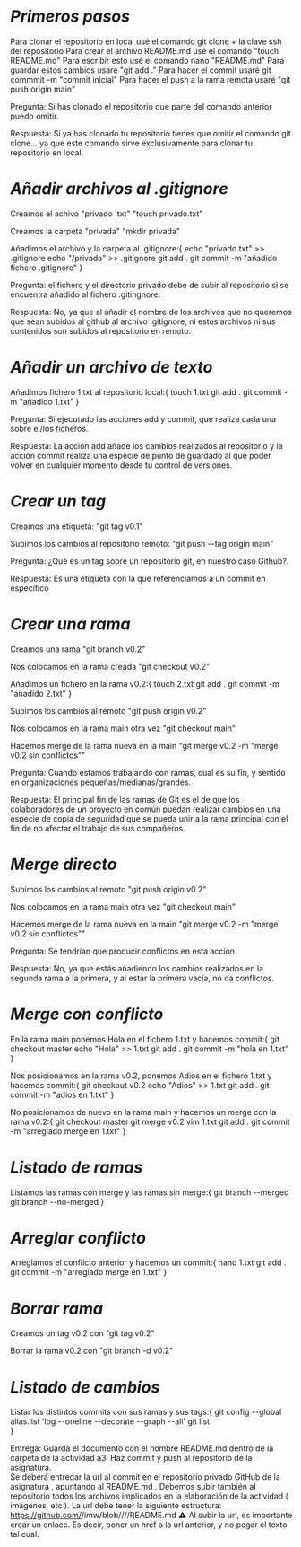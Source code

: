 # ***Primeros pasos***

Para clonar el repositorio en local usé el comando git clone + la clave ssh del repositorio
Para crear el archivo README.md usé el comando "touch README.md"
Para escribir esto usé el comando nano "README.md"
Para guardar estos cambios usaré "git add ."
Para hacer el commit usaré git commmit -m "commit inicial"
Para hacer el push a la rama remota usaré "git push origin main"


Pregunta: Si has clonado el repositorio que parte del comando anterior puedo omitir.

Respuesta: Si ya has clonado tu repositorio tienes que omitir el comando git clone... ya que este comando sirve exclusivamente para clonar tu repositorio en local.

# ***Añadir archivos al .gitignore***

Creamos el achivo "privado .txt" "touch privado.txt"

Creamos la carpeta "privada" "mkdir privada"

Añadimos el archivo y la carpeta al .gitignore:{
    echo "privado.txt" >> .gitignore
    echo "/privada" >> .gitignore
    git add .
    git commit -m "añadido fichero .gitignore"
}

Pregunta: el fichero y el directorio privado debe de subir al repositorio si se encuentra añadido al fichero .gitingnore. 

Respuesta: No, ya que al añadir el nombre de los archivos que no queremos que sean subidos al github al archivo .gitignore, ni estos archivos ni sus contenidos son subidos al repositorio en remoto.

# ***Añadir un archivo de texto***


Añadimos fichero 1.txt al repositorio local:{
    touch 1.txt
    git add .
    git commit -m "añadido 1.txt"
}

Pregunta: Si ejecutado las acciones add y commit, que realiza cada una sobre el/los ficheros.

Respuesta: La acción add añade los cambios realizados al repositorio y la acción
commit realiza una especie de punto de guardado al que poder volver en cualquier momento desde tu control de versiones.


# ***Crear un tag***

Creamos una etiqueta: "git tag v0.1"

Subimos los cambios al repositorio remoto: "git push --tag origin main"

Pregunta: ¿Qué es un tag sobre un repositorio git, en nuestro caso Github?.

Respuesta: Es una etiqueta con la que referenciamos a un commit en específico

# ***Crear una rama***

Creamos una rama "git branch v0.2"

Nos colocamos en la rama creada "git checkout v0.2"

Añadimos un fichero en la rama v0.2:{
    touch 2.txt
    git add .
    git commit -m "añadido 2.txt"
}

Subimos los cambios al remoto "git push origin v0.2"

Nos colocamos en la rama main otra vez "git checkout main"

Hacemos merge de la rama nueva en la main "git merge v0.2 -m "merge v0.2 sin conflictos""

Pregunta: Cuando estamos trabajando con ramas, cual es su fin, y sentido en organizaciones pequeñas/medianas/grandes.

Respuesta: El principal fin de las ramas de Git es el de que los colaboradores de un proyecto en común puedan realizar cambios en una especie de copia de seguridad que se pueda unir a la rama principal con el fin de no afectar el trabajo de sus compañeros.

# ***Merge directo***


Subimos los cambios al remoto "git push origin v0.2"

Nos colocamos en la rama main otra vez "git checkout main"

Hacemos merge de la rama nueva en la main "git merge v0.2 -m "merge v0.2 sin conflictos""

Pregunta: Se tendrían que producir conflictos en esta acción. 

Respuesta: No, ya que estás añadiendo los cambios realizados en la segunda rama a la primera, y al estar la primera vacía, no da conflictos.

# ***Merge con conflicto***
En la rama main ponemos Hola en el fichero 1.txt y hacemos commit:{
    git checkout master
    echo "Hola" >> 1.txt
    git add .
    git commit -m "hola en 1.txt"
}

Nos posicionamos en la rama v0.2, ponemos Adios en el fichero 1.txt y hacemos commit:{
    git checkout v0.2
    echo "Adios" >> 1.txt
    git add .
    git commit -m "adios en 1.txt"
}


No posicionamos de nuevo en la rama main y hacemos un merge con la rama v0.2:{
    git checkout master
    git merge v0.2
    vim 1.txt
    git add .
    git commit -m "arreglado merge en 1.txt"
}


# ***Listado de ramas***
Listamos las ramas con merge y las ramas sin merge:{
    git branch --merged
    git branch --no-merged
}


# ***Arreglar conflicto***
Arreglamos el conflicto anterior y hacemos un commit:{
    nano 1.txt
    git add .
    git commit -m "arreglado merge en 1.txt"
}



# ***Borrar rama***
Creamos un tag v0.2 con "git tag v0.2"


Borrar la rama v0.2 con "git branch -d v0.2"


# ***Listado de cambios***
Listar los distintos commits con sus ramas y sus tags:{
    git config --global alias.list 'log --oneline --decorate --graph --all'
    git list  
}






Entrega:
    Guarda el documento con el nombre README.md dentro de la carpeta de la actividad a3.
    Haz commit y push al repositorio de la asignatura.    
    Se deberá entregar la url al commit en el repositorio privado GitHub de la asignatura , apuntando al README.md . Debemos subir también al repositorio todos los archivos implicados en la elaboración de la actividad ( imágenes, etc ).  La url debe tener la siguiente estructura: https://github.com/<usuario>/imw/blob/<id del commit>/<ut>/<actividad>/README.md
    ⚠️ Al subir la url, es importante crear un enlace. Es decir, poner un href a la url anterior, y no pegar el texto tal cual.